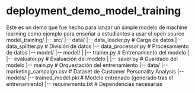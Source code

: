 # deployment_demo_model_training
Este es un demo que fue hecho para lanzar un simple modelo de machine learning como ejemplo para enseñar a estudiantes a usar el open source
model_training/
|-- src/
    |-- data/
        |-- data_loader.py      # Carga de datos
        |-- data_splitter.py    # División de datos
        |-- data_processor.py   # Procesamiento de datos
    |-- model/
        |-- model/
        |   |-- trainer.py      # Entrenamiento del modelo
        |   |-- evaluator.py    # Evaluación del modelo
        |   |-- saver.py        # Guardado del modelo
        |-- main.py             # Orquestación del entrenamiento
|-- data/
    |-- marketing_campaign.csv  # Dataset de Customer Personality Analysis
|-- models/
    |-- trained_model.pkl       # Modelo entrenado (generado tras el entrenamiento)
|-- requirements.txt            # Dependencias necesarias
